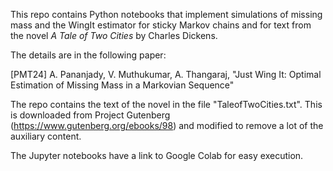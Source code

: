 This repo contains Python notebooks that implement simulations of missing mass and the WingIt estimator for sticky Markov chains and for text from the novel *A Tale of Two Cities* by Charles Dickens. 

The details are in the following paper:

[PMT24] A. Pananjady, V. Muthukumar, A. Thangaraj, "Just Wing It: Optimal Estimation of Missing Mass in a Markovian Sequence"

The repo contains the text of the novel in the file "TaleofTwoCities.txt". This is downloaded from Project Gutenberg (https://www.gutenberg.org/ebooks/98) and modified to remove a lot of the auxiliary content. 

The Jupyter notebooks have a link to Google Colab for easy execution.
